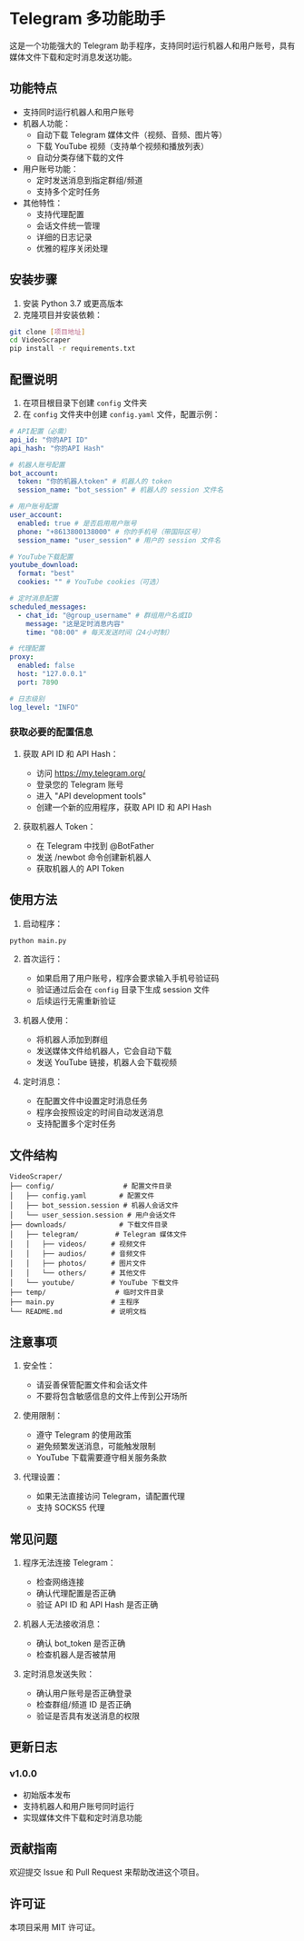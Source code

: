 # Telegram 多功能助手

这是一个功能强大的 Telegram 助手程序，支持同时运行机器人和用户账号，具有媒体文件下载和定时消息发送功能。

## 功能特点

- 支持同时运行机器人和用户账号
- 机器人功能：
  - 自动下载 Telegram 媒体文件（视频、音频、图片等）
  - 下载 YouTube 视频（支持单个视频和播放列表）
  - 自动分类存储下载的文件
- 用户账号功能：
  - 定时发送消息到指定群组/频道
  - 支持多个定时任务
- 其他特性：
  - 支持代理配置
  - 会话文件统一管理
  - 详细的日志记录
  - 优雅的程序关闭处理

## 安装步骤

1. 安装 Python 3.7 或更高版本
2. 克隆项目并安装依赖：

```bash
git clone [项目地址]
cd VideoScraper
pip install -r requirements.txt
```

## 配置说明

1. 在项目根目录下创建 `config` 文件夹
2. 在 `config` 文件夹中创建 `config.yaml` 文件，配置示例：

```yaml
# API配置（必需）
api_id: "你的API ID"
api_hash: "你的API Hash"

# 机器人账号配置
bot_account:
  token: "你的机器人token" # 机器人的 token
  session_name: "bot_session" # 机器人的 session 文件名

# 用户账号配置
user_account:
  enabled: true # 是否启用用户账号
  phone: "+8613800138000" # 你的手机号（带国际区号）
  session_name: "user_session" # 用户的 session 文件名

# YouTube下载配置
youtube_download:
  format: "best"
  cookies: "" # YouTube cookies（可选）

# 定时消息配置
scheduled_messages:
  - chat_id: "@group_username" # 群组用户名或ID
    message: "这是定时消息内容"
    time: "08:00" # 每天发送时间（24小时制）

# 代理配置
proxy:
  enabled: false
  host: "127.0.0.1"
  port: 7890

# 日志级别
log_level: "INFO"
```

### 获取必要的配置信息

1. 获取 API ID 和 API Hash：

   - 访问 https://my.telegram.org/
   - 登录您的 Telegram 账号
   - 进入 "API development tools"
   - 创建一个新的应用程序，获取 API ID 和 API Hash

2. 获取机器人 Token：
   - 在 Telegram 中找到 @BotFather
   - 发送 /newbot 命令创建新机器人
   - 获取机器人的 API Token

## 使用方法

1. 启动程序：

```bash
python main.py
```

2. 首次运行：

   - 如果启用了用户账号，程序会要求输入手机号验证码
   - 验证通过后会在 `config` 目录下生成 session 文件
   - 后续运行无需重新验证

3. 机器人使用：

   - 将机器人添加到群组
   - 发送媒体文件给机器人，它会自动下载
   - 发送 YouTube 链接，机器人会下载视频

4. 定时消息：
   - 在配置文件中设置定时消息任务
   - 程序会按照设定的时间自动发送消息
   - 支持配置多个定时任务

## 文件结构

```
VideoScraper/
├── config/                 # 配置文件目录
│   ├── config.yaml        # 配置文件
│   ├── bot_session.session # 机器人会话文件
│   └── user_session.session # 用户会话文件
├── downloads/             # 下载文件目录
│   ├── telegram/         # Telegram 媒体文件
│   │   ├── videos/      # 视频文件
│   │   ├── audios/      # 音频文件
│   │   ├── photos/      # 图片文件
│   │   └── others/      # 其他文件
│   └── youtube/         # YouTube 下载文件
├── temp/                 # 临时文件目录
├── main.py              # 主程序
└── README.md            # 说明文档
```

## 注意事项

1. 安全性：

   - 请妥善保管配置文件和会话文件
   - 不要将包含敏感信息的文件上传到公开场所

2. 使用限制：

   - 遵守 Telegram 的使用政策
   - 避免频繁发送消息，可能触发限制
   - YouTube 下载需要遵守相关服务条款

3. 代理设置：
   - 如果无法直接访问 Telegram，请配置代理
   - 支持 SOCKS5 代理

## 常见问题

1. 程序无法连接 Telegram：

   - 检查网络连接
   - 确认代理配置是否正确
   - 验证 API ID 和 API Hash 是否正确

2. 机器人无法接收消息：

   - 确认 bot_token 是否正确
   - 检查机器人是否被禁用

3. 定时消息发送失败：
   - 确认用户账号是否正确登录
   - 检查群组/频道 ID 是否正确
   - 验证是否具有发送消息的权限

## 更新日志

### v1.0.0

- 初始版本发布
- 支持机器人和用户账号同时运行
- 实现媒体文件下载和定时消息功能

## 贡献指南

欢迎提交 Issue 和 Pull Request 来帮助改进这个项目。

## 许可证

本项目采用 MIT 许可证。
